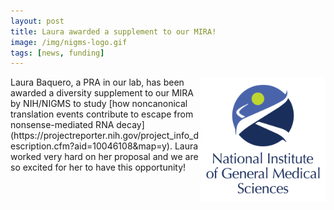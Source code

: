 ```yaml
---
layout: post  
title: Laura awarded a supplement to our MIRA! 
image: /img/nigms-logo.gif  
tags: [news, funding]  
---
```


<img align="right" src="/img/nigms-logo.gif" style="width:200px !important;height:200px !important;" />
Laura Baquero, a PRA in our lab, has been awarded a diversity supplement to our MIRA by NIH/NIGMS to study [how noncanonical translation events contribute to escape from nonsense-mediated RNA decay](https://projectreporter.nih.gov/project_info_description.cfm?aid=10046108&map=y). Laura worked very hard on her proposal and we are so excited for her to have this opportunity! 
